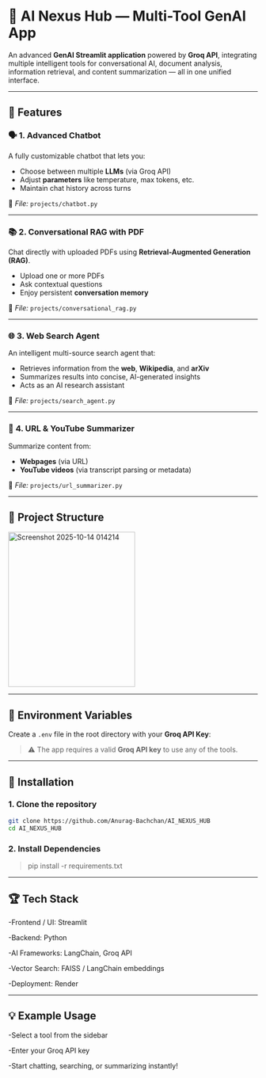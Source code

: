# 🧠 **AI Nexus Hub — Multi-Tool GenAI App**

An advanced **GenAI Streamlit application** powered by **Groq API**, integrating multiple intelligent tools for conversational AI, document analysis, information retrieval, and content summarization — all in one unified interface.

---

## 🚀 **Features**

### 🗣️ **1. Advanced Chatbot**
A fully customizable chatbot that lets you:
- Choose between multiple **LLMs** (via Groq API)
- Adjust **parameters** like temperature, max tokens, etc.
- Maintain chat history across turns

🧩 *File:* `projects/chatbot.py`

---

### 📚 **2. Conversational RAG with PDF**
Chat directly with uploaded PDFs using **Retrieval-Augmented Generation (RAG)**.  
- Upload one or more PDFs  
- Ask contextual questions  
- Enjoy persistent **conversation memory**

🧩 *File:* `projects/conversational_rag.py`

---

### 🌐 **3. Web Search Agent**
An intelligent multi-source search agent that:
- Retrieves information from the **web**, **Wikipedia**, and **arXiv**
- Summarizes results into concise, AI-generated insights
- Acts as an AI research assistant

🧩 *File:* `projects/search_agent.py`

---

### 📰 **4. URL & YouTube Summarizer**
Summarize content from:
- **Webpages** (via URL)
- **YouTube videos** (via transcript parsing or metadata)

🧩 *File:* `projects/url_summarizer.py`

---

## 🧩 **Project Structure**

<img width="256" height="313" alt="Screenshot 2025-10-14 014214" src="https://github.com/user-attachments/assets/6bcbfd02-825b-45eb-bbe1-ad8b09a93546" />


---

## 🔑 **Environment Variables**

Create a `.env` file in the root directory with your **Groq API Key**:

> ⚠️ The app requires a valid **Groq API key** to use any of the tools.

---

## 🧰 **Installation**

### **1. Clone the repository**
```bash
git clone https://github.com/Anurag-Bachchan/AI_NEXUS_HUB
cd AI_NEXUS_HUB
```

### **2. Install Dependencies**

> pip install -r requirements.txt
---

## 🏆 **Tech Stack**
-Frontend / UI: Streamlit

-Backend: Python

-AI Frameworks: LangChain, Groq API

-Vector Search: FAISS / LangChain embeddings

-Deployment: Render

----

## 💡 **Example Usage**

-Select a tool from the sidebar

-Enter your Groq API key

-Start chatting, searching, or summarizing instantly!

